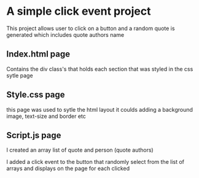 # A simple click event project 

This project allows user to click on a button and a random quote is generated which includes quote authors name

## Index.html page

Contains the div class's that holds each section that was styled in the css sytle page

## Style.css page

this page was used to sytle the html layout 
it coulds adding a background image, text-size and border etc

## Script.js  page

I created an array list of quote and person (quote authors)

I added a click event to the button that randomly select from the list of arrays and displays on the page for each clicked